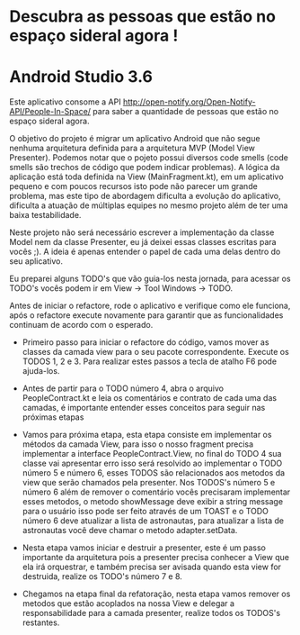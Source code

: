 # Descubra as pessoas que estão no espaço sideral agora !

# Android Studio 3.6

Este aplicativo consome a API http://open-notify.org/Open-Notify-API/People-In-Space/ para saber a quantidade de pessoas que estão no espaço sideral agora.

O objetivo do projeto é migrar um aplicativo Android que não segue nenhuma arquitetura definida para a arquitetura MVP (Model View Presenter). Podemos notar que o pojeto possui diversos code smells (code smells são trechos de código que podem indicar problemas). A lógica da aplicação está toda definida na View (MainFragment.kt), em um aplicativo pequeno e com poucos recursos isto pode não parecer um grande problema, mas este tipo de abordagem dificulta a evolução do aplicativo, dificulta a atuação de múltiplas equipes no mesmo projeto além de ter uma baixa testabilidade. 

Neste projeto não será necessário escrever a implementação da classe Model nem da classe Presenter, eu já deixei essas classes escritas para vocês ;). A ideia é apenas entender o papel de cada uma delas dentro do seu aplicativo.

Eu preparei alguns TODO's que vão guia-los nesta jornada, para acessar os TODO's vocês podem ir em View -> Tool Windows -> TODO.

Antes de iniciar o refactore, rode o aplicativo e verifique como ele funciona, após o refactore execute novamente para garantir que as funcionalidades continuam de acordo com o esperado. 

- Primeiro passo para iniciar o refactore do código, vamos mover as classes da camada view para o seu pacote correspondente. Execute os TODOS 1, 2 e 3. Para realizar estes passos a tecla de atalho F6 pode ajuda-los. 

- Antes de partir para o TODO número 4, abra o arquivo PeopleContract.kt e leia os comentários e contrato de cada uma das camadas, é importante entender esses conceitos para seguir nas próximas etapas 

- Vamos para próxima etapa, esta etapa consiste em implementar os métodos da camada View, para isso o nosso fragment precisa implementar a interface PeopleContract.View, no final do TODO 4 sua classe vai apresentar erro isso será resolvido ao implementar o TODO número 5 e número 6, esses TODOS são relacionados aos metodos da view que serão chamados pela presenter. Nos TODOS's número 5 e número 6 além de remover o comentário vocês precisaram implementar esses metodos, o metodo showMessage deve exibir a string message para o usuário isso pode ser feito através de um TOAST e o TODO número 6 deve atualizar a lista de astronautas, para atualizar a lista de astronautas você deve chamar o metodo adapter.setData. 

- Nesta etapa vamos iniciar e destruir a presenter, este é um passo importante da arquitetura pois a presenter precisa conhecer a View que ela irá orquestrar, e também precisa ser avisada quando esta view for destruida, realize os TODO's número 7 e 8.

- Chegamos na etapa final da refatoração, nesta etapa vamos remover os metodos que estão acoplados na nossa View e delegar a responsabilidade para a camada presenter, realize todos os TODOS's restantes. 










